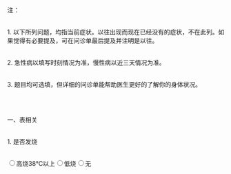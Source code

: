 注：

<br>1.	以下所列问题，均指当前症状。以往出现而现在已经没有的症状，不在此列。如果觉得有必要提及，可在问诊单最后提及并注明是以往。

<br>2.	急性病以填写时刻情况为准，慢性病以近三天情况为准。

<br>3.	题目均可选填，但详细的问诊单能帮助医生更好的了解你的身体状况。

<br>

<br>一、表相关

<br>1.	是否发烧

<br><label><input name="是否发烧" type="radio" value="高烧38℃以上" />高烧38℃以上</label><label><input name="是否发烧" type="radio" value="低烧" />低烧</label><label><input name="是否发烧" type="radio" value="无" />无</label>
